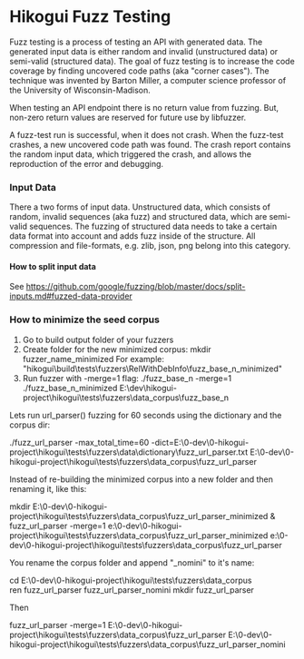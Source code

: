 # Hikogui Fuzz Testing

Fuzz testing is a process of testing an API with generated data.
The generated input data is either random and invalid (unstructured data) or semi-valid (structured data).
The goal of fuzz testing is to increase the code coverage by finding uncovered code paths (aka "corner cases").
The technique was invented by Barton Miller, a computer science professor of the University of Wisconsin-Madison.

When testing an API endpoint there is no return value from fuzzing.
But, non-zero return values are reserved for future use by libfuzzer.

A fuzz-test run is successful, when it does not crash.
When the fuzz-test crashes, a new uncovered code path was found.
The crash report contains the random input data, which triggered the crash,
and allows the reproduction of the error and debugging.

### Input Data

There a two forms of input data.
Unstructured data, which consists of random, invalid sequences (aka fuzz) and structured data, which are semi-valid sequences.
The fuzzing of structured data needs to take a certain data format into account and adds fuzz inside of the structure.
All compression and file-formats, e.g. zlib, json, png belong into this category.

#### How to split input data

See https://github.com/google/fuzzing/blob/master/docs/split-inputs.md#fuzzed-data-provider

### How to minimize the seed corpus

1. Go to build output folder of your fuzzers
2. Create folder for the new minimized corpus:
   mkdir fuzzer_name_minimized
   For example: "hikogui\build\tests\fuzzers\RelWithDebInfo\fuzz_base_n_minimized"
3. Run fuzzer with -merge=1 flag:
   ./fuzz_base_n -merge=1 ./fuzz_base_n_minimized E:\dev\hikogui-project\hikogui\tests\fuzzers\data\_corpus\fuzz_base_n


Lets run url_parser() fuzzing for 60 seconds using the dictionary and the corpus dir:

   ./fuzz_url_parser -max_total_time=60 -dict=E:\0-dev\0-hikogui-project\hikogui\tests\fuzzers\data\dictionary\fuzz_url_parser.txt E:\0-dev\0-hikogui-project\hikogui\tests\fuzzers\data\_corpus\fuzz_url_parser

Instead of re-building the minimized corpus into a new folder and then renaming it, like this:

  mkdir E:\0-dev\0-hikogui-project\hikogui\tests\fuzzers\data\_corpus\fuzz_url_parser_minimized & fuzz_url_parser -merge=1 e:\0-dev\0-hikogui-project\hikogui\tests\fuzzers\data\_corpus\fuzz_url_parser_minimized e:\0-dev\0-hikogui-project\hikogui\tests\fuzzers\data\_corpus\fuzz_url_parser

You rename the corpus folder and append "_nomini" to it's name:

   cd E:\0-dev\0-hikogui-project\hikogui\tests\fuzzers\data\_corpus\
   ren fuzz_url_parser fuzz_url_parser_nomini
   mkdir fuzz_url_parser

Then

fuzz_url_parser -merge=1 E:\0-dev\0-hikogui-project\hikogui\tests\fuzzers\data\_corpus\fuzz_url_parser E:\0-dev\0-hikogui-project\hikogui\tests\fuzzers\data\_corpus\fuzz_url_parser_nomini